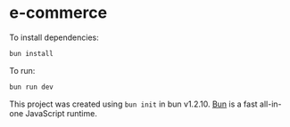 # e-commerce

To install dependencies:

```bash
bun install
```

To run:

```bash
bun run dev
```

This project was created using `bun init` in bun v1.2.10. [Bun](https://bun.sh) is a fast all-in-one JavaScript runtime.
